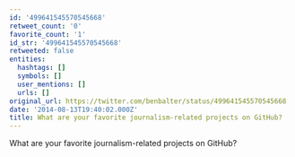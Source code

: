 ```yaml
---
id: '499641545570545668'
retweet_count: '0'
favorite_count: '1'
id_str: '499641545570545668'
retweeted: false
entities:
  hashtags: []
  symbols: []
  user_mentions: []
  urls: []
original_url: https://twitter.com/benbalter/status/499641545570545668
date: '2014-08-13T19:40:02.000Z'
title: What are your favorite journalism-related projects on GitHub?
---
```


What are your favorite journalism-related projects on GitHub?